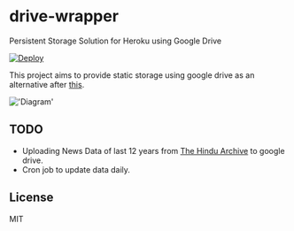 # drive-wrapper
Persistent Storage Solution for Heroku using Google Drive

[![Deploy](https://www.herokucdn.com/deploy/button.svg)](https://heroku.com/deploy)

This project aims to provide static storage using google drive as an alternative after  [this](https://gsuite-developers.googleblog.com/2016/07/reminder-turn-down-of-google-drive-web.html).

!['Diagram'](https://github.com/jayvasantjv/drive-wrapper/blob/master/static/images/diagram.png)

TODO
----
* Uploading News Data of last 12 years from [The Hindu Archive](https://www.thehindu.com/archive/) to google drive.
* Cron job to update data daily.

License
----

MIT


